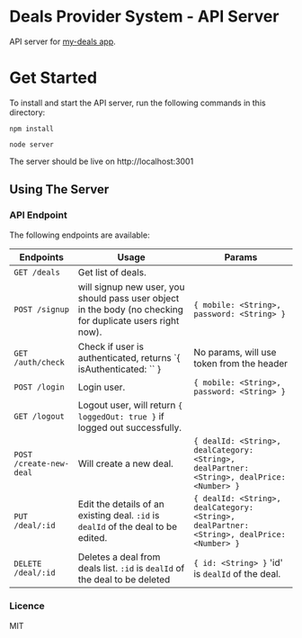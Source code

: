 # Deals Provider System - API Server

API server for [my-deals app](https://github.com/iHani/my-deals).

# Get Started
To install and start the API server, run the following commands in this directory:

`npm install`

`node server`

The server should be live on http://localhost:3001

## Using The Server

### API Endpoint

The following endpoints are available:

| Endpoints       | Usage          | Params         |
|-----------------|----------------|----------------|
| `GET /deals` | Get list of deals. |  |
| `POST /signup` | will signup new user, you should pass user object in the body (no checking for duplicate users right now). | `{ mobile: <String>, password: <String> }` |
| `GET /auth/check` | Check if user is authenticated, returns `{ isAuthenticated: <Boolean>`` } | No params, will use token from the header |
| `POST /login` | Login user. | `{ mobile: <String>, password: <String> }` |
| `GET /logout` | Logout user, will return `{ loggedOut: true }` if logged out successfully. | |
| `POST /create-new-deal` | Will create a new deal. | `{ dealId: <String>, dealCategory: <String>, dealPartner: <String>, dealPrice: <Number> }` |
| `PUT /deal/:id` | Edit the details of an existing deal. `:id` is `dealId` of the deal to be edited. | `{ dealId: <String>, dealCategory: <String>, dealPartner: <String>, dealPrice: <Number> }` |
| `DELETE /deal/:id` | Deletes a deal from deals list. `:id` is `dealId` of the deal to be deleted | `{ id: <String> }` 'id' is `dealId` of the deal. |


### Licence

MIT
